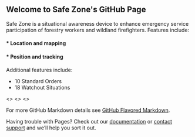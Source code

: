 ## Welcome to Safe Zone's GitHub Page

Safe Zone is a situational awareness device to enhance emergency service participation of forestry workers and wildland firefighters. Features include:

#### * Location and mapping
#### * Position and tracking 

Additional features include:
- 10 Standard Orders
- 18 Watchout Situations

<>
<>
<>



For more GitHub Markdown details see [GitHub Flavored Markdown](https://guides.github.com/features/mastering-markdown/).

Having trouble with Pages? Check out our [documentation](https://help.github.com/categories/github-pages-basics/) or [contact support](https://github.com/contact) and we’ll help you sort it out.
